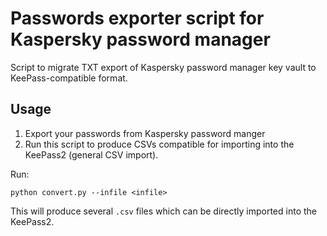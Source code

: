 # Passwords exporter script for Kaspersky password manager

Script to migrate TXT export of Kaspersky password manager key vault 
to KeePass-compatible format.

## Usage

1. Export your passwords from Kaspersky password manger 
1. Run this script to produce CSVs compatible for importing 
into the KeePass2 (general CSV import).

Run: 

```
python convert.py --infile <infile>
```

This will produce several `.csv` files which can be directly imported 
into the KeePass2.
